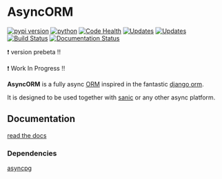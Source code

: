 # AsyncORM

[![pypi version](https://img.shields.io/pypi/v/asyncorm.svg)](https://pypi.python.org/pypi/asyncorm) [![python](https://img.shields.io/pypi/pyversions/asyncorm.svg)](https://pypi.python.org/pypi/asyncorm) [![Code Health](https://api.codacy.com/project/badge/Grade/86ee891909654fc0a294849d0a436109)](https://www.codacy.com/app/monobot/asyncorm?utm_source=github.com&amp;utm_medium=referral&amp;utm_content=monobot/asyncorm&amp;utm_campaign=Badge_Grade)
[![Updates](https://pyup.io/repos/github/monobot/asyncorm/shield.svg)](https://pyup.io/account/repos/github/monobot/asyncorm/) [![Updates](https://codecov.io/github/monobot/asyncorm/development.svg)](https://codecov.io/github/monobot/asyncorm/) [![Build Status](https://travis-ci.org/monobot/asyncorm.svg?branch=development)](https://travis-ci.org/monobot/asyncorm)
[![Documentation Status](https://readthedocs.org/projects/asyncorm/badge/?version=development)](http://asyncorm.readthedocs.io/en/development/)

:exclamation: version prebeta !!

:exclamation: Work In Progress !!

**AsyncORM** is a fully async [ORM](https://en.wikipedia.org/wiki/Object-relational_mapping) inspired in the fantastic [django orm](https://docs.djangoproject.com/en/1.11/topics/db/).

It is designed to be used together with [sanic](https://github.com/channelcat/sanic) or any other async platform.

## Documentation
[read the docs](http://asyncorm.readthedocs.io/en/development/)

### Dependencies
[asyncpg](http://asyncorm.readthedocs.io/en/development/)
